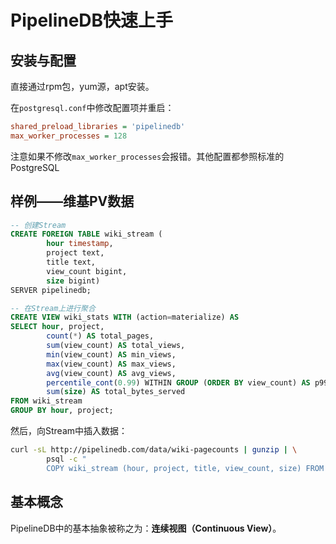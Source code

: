 # PipelineDB快速上手



## 安装与配置

直接通过rpm包，yum源，apt安装。

在`postgresql.conf`中修改配置项并重启：

````ini
shared_preload_libraries = 'pipelinedb'
max_worker_processes = 128
````

注意如果不修改`max_worker_processes`会报错。其他配置都参照标准的PostgreSQL



## 样例——维基PV数据

```sql
-- 创建Stream
CREATE FOREIGN TABLE wiki_stream (
        hour timestamp,
        project text,
        title text,
        view_count bigint,
        size bigint)
SERVER pipelinedb;

-- 在Stream上进行聚合
CREATE VIEW wiki_stats WITH (action=materialize) AS
SELECT hour, project,
        count(*) AS total_pages,
        sum(view_count) AS total_views,
        min(view_count) AS min_views,
        max(view_count) AS max_views,
        avg(view_count) AS avg_views,
        percentile_cont(0.99) WITHIN GROUP (ORDER BY view_count) AS p99_views,
        sum(size) AS total_bytes_served
FROM wiki_stream
GROUP BY hour, project;
```

然后，向Stream中插入数据：

```bash
curl -sL http://pipelinedb.com/data/wiki-pagecounts | gunzip | \
        psql -c "
        COPY wiki_stream (hour, project, title, view_count, size) FROM STDIN"
```



## 基本概念

PipelineDB中的基本抽象被称之为：**连续视图（Continuous View）**。